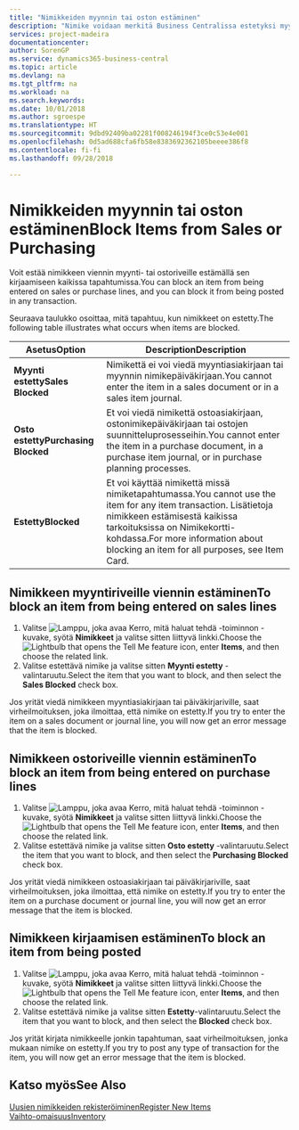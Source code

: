 ```yaml
---
title: "Nimikkeiden myynnin tai oston estäminen"
description: "Nimike voidaan merkitä Business Centralissa estetyksi myynnin tai oston osalta tai kaikkia tarkoituksia varten."
services: project-madeira
documentationcenter: 
author: SorenGP
ms.service: dynamics365-business-central
ms.topic: article
ms.devlang: na
ms.tgt_pltfrm: na
ms.workload: na
ms.search.keywords: 
ms.date: 10/01/2018
ms.author: sgroespe
ms.translationtype: HT
ms.sourcegitcommit: 9dbd92409ba02281f008246194f3ce0c53e4e001
ms.openlocfilehash: 0d5ad688cfa6fb58e8383692362105beeee386f8
ms.contentlocale: fi-fi
ms.lasthandoff: 09/28/2018

---
```

# <a name="block-items-from-sales-or-purchasing"></a><span data-ttu-id="2b6fd-103">Nimikkeiden myynnin tai oston estäminen</span><span class="sxs-lookup"><span data-stu-id="2b6fd-103">Block Items from Sales or Purchasing</span></span>
<span data-ttu-id="2b6fd-104">Voit estää nimikkeen viennin myynti- tai ostoriveille estämällä sen kirjaamiseen kaikissa tapahtumissa.</span><span class="sxs-lookup"><span data-stu-id="2b6fd-104">You can block an item from being entered on sales or purchase lines, and you can block it from being posted in any transaction.</span></span>  

<span data-ttu-id="2b6fd-105">Seuraava taulukko osoittaa, mitä tapahtuu, kun nimikkeet on estetty.</span><span class="sxs-lookup"><span data-stu-id="2b6fd-105">The following table illustrates what occurs when items are blocked.</span></span>  

|<span data-ttu-id="2b6fd-106">Asetus</span><span class="sxs-lookup"><span data-stu-id="2b6fd-106">Option</span></span>|<span data-ttu-id="2b6fd-107">Description</span><span class="sxs-lookup"><span data-stu-id="2b6fd-107">Description</span></span>|  
|--------------------|------------|  
|<span data-ttu-id="2b6fd-108">**Myynti estetty**</span><span class="sxs-lookup"><span data-stu-id="2b6fd-108">**Sales Blocked**</span></span>|<span data-ttu-id="2b6fd-109">Nimikettä ei voi viedä myyntiasiakirjaan tai myynnin nimikepäiväkirjaan.</span><span class="sxs-lookup"><span data-stu-id="2b6fd-109">You cannot enter the item in a sales document or in a sales item journal.</span></span>|  
|<span data-ttu-id="2b6fd-110">**Osto estetty**</span><span class="sxs-lookup"><span data-stu-id="2b6fd-110">**Purchasing Blocked**</span></span>|<span data-ttu-id="2b6fd-111">Et voi viedä nimikettä ostoasiakirjaan, ostonimikepäiväkirjaan tai ostojen suunnitteluprosesseihin.</span><span class="sxs-lookup"><span data-stu-id="2b6fd-111">You cannot enter the item in a purchase document, in a purchase item journal, or in purchase planning processes.</span></span>|  
|<span data-ttu-id="2b6fd-112">**Estetty**</span><span class="sxs-lookup"><span data-stu-id="2b6fd-112">**Blocked**</span></span>|<span data-ttu-id="2b6fd-113">Et voi käyttää nimikettä missä nimiketapahtumassa.</span><span class="sxs-lookup"><span data-stu-id="2b6fd-113">You cannot use the item for any item transaction.</span></span> <span data-ttu-id="2b6fd-114">Lisätietoja nimikkeen estämisestä kaikissa tarkoituksissa on Nimikekortti-kohdassa.</span><span class="sxs-lookup"><span data-stu-id="2b6fd-114">For more information about blocking an item for all purposes, see Item Card.</span></span>|  

## <a name="to-block-an-item-from-being-entered-on-sales-lines"></a><span data-ttu-id="2b6fd-115">Nimikkeen myyntiriveille viennin estäminen</span><span class="sxs-lookup"><span data-stu-id="2b6fd-115">To block an item from being entered on sales lines</span></span>  

1.  <span data-ttu-id="2b6fd-116">Valitse ![Lamppu, joka avaa Kerro, mitä haluat tehdä -toiminnon](media/ui-search/search_small.png "Kerro, mitä haluat tehdä") -kuvake, syötä **Nimikkeet** ja valitse sitten liittyvä linkki.</span><span class="sxs-lookup"><span data-stu-id="2b6fd-116">Choose the ![Lightbulb that opens the Tell Me feature](media/ui-search/search_small.png "Tell me what you want to do") icon, enter **Items**, and then choose the related link.</span></span>  
2.  <span data-ttu-id="2b6fd-117">Valitse estettävä nimike ja valitse sitten **Myynti estetty** -valintaruutu.</span><span class="sxs-lookup"><span data-stu-id="2b6fd-117">Select the item that you want to block, and then select the **Sales Blocked** check box.</span></span>  

<span data-ttu-id="2b6fd-118">Jos yrität viedä nimikkeen myyntiasiakirjaan tai päiväkirjariville, saat virheilmoituksen, joka ilmoittaa, että nimike on estetty.</span><span class="sxs-lookup"><span data-stu-id="2b6fd-118">If you try to enter the item on a sales document or journal line, you will now get an error message that the item is blocked.</span></span>

## <a name="to-block-an-item-from-being-entered-on-purchase-lines"></a><span data-ttu-id="2b6fd-119">Nimikkeen ostoriveille viennin estäminen</span><span class="sxs-lookup"><span data-stu-id="2b6fd-119">To block an item from being entered on purchase lines</span></span>  

1.  <span data-ttu-id="2b6fd-120">Valitse ![Lamppu, joka avaa Kerro, mitä haluat tehdä -toiminnon](media/ui-search/search_small.png "Kerro, mitä haluat tehdä") -kuvake, syötä **Nimikkeet** ja valitse sitten liittyvä linkki.</span><span class="sxs-lookup"><span data-stu-id="2b6fd-120">Choose the ![Lightbulb that opens the Tell Me feature](media/ui-search/search_small.png "Tell me what you want to do") icon, enter **Items**, and then choose the related link.</span></span>  
2.  <span data-ttu-id="2b6fd-121">Valitse estettävä nimike ja valitse sitten **Osto estetty** -valintaruutu.</span><span class="sxs-lookup"><span data-stu-id="2b6fd-121">Select the item that you want to block, and then select the **Purchasing Blocked** check box.</span></span>  

<span data-ttu-id="2b6fd-122">Jos yrität viedä nimikkeen ostoasiakirjaan tai päiväkirjariville, saat virheilmoituksen, joka ilmoittaa, että nimike on estetty.</span><span class="sxs-lookup"><span data-stu-id="2b6fd-122">If you try to enter the item on a purchase document or journal line, you will now get an error message that the item is blocked.</span></span>

## <a name="to-block-an-item-from-being-posted"></a><span data-ttu-id="2b6fd-123">Nimikkeen kirjaamisen estäminen</span><span class="sxs-lookup"><span data-stu-id="2b6fd-123">To block an item from being posted</span></span>
1. <span data-ttu-id="2b6fd-124">Valitse ![Lamppu, joka avaa Kerro, mitä haluat tehdä -toiminnon](media/ui-search/search_small.png "Kerro, mitä haluat tehdä") -kuvake, syötä **Nimikkeet** ja valitse sitten liittyvä linkki.</span><span class="sxs-lookup"><span data-stu-id="2b6fd-124">Choose the ![Lightbulb that opens the Tell Me feature](media/ui-search/search_small.png "Tell me what you want to do") icon, enter **Items**, and then choose the related link.</span></span>
2. <span data-ttu-id="2b6fd-125">Valitse estettävä nimike ja valitse sitten **Estetty**-valintaruutu.</span><span class="sxs-lookup"><span data-stu-id="2b6fd-125">Select the item that you want to block, and then select the **Blocked** check box.</span></span>

<span data-ttu-id="2b6fd-126">Jos yrität kirjata nimikkeelle jonkin tapahtuman, saat virheilmoituksen, jonka mukaan nimike on estetty.</span><span class="sxs-lookup"><span data-stu-id="2b6fd-126">If you try to post any type of transaction for the item, you will now get an error message that the item is blocked.</span></span>

## <a name="see-also"></a><span data-ttu-id="2b6fd-127">Katso myös</span><span class="sxs-lookup"><span data-stu-id="2b6fd-127">See Also</span></span>  
[<span data-ttu-id="2b6fd-128">Uusien nimikkeiden rekisteröiminen</span><span class="sxs-lookup"><span data-stu-id="2b6fd-128">Register New Items</span></span>](inventory-how-register-new-items.md)  
[<span data-ttu-id="2b6fd-129">Vaihto-omaisuus</span><span class="sxs-lookup"><span data-stu-id="2b6fd-129">Inventory</span></span>](inventory-manage-inventory.md)  

